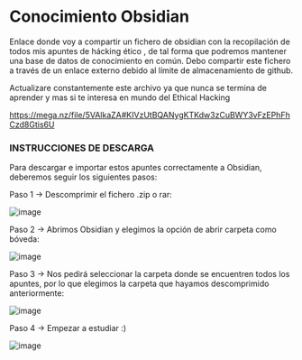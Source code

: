 # Conocimiento Obsidian
Enlace donde voy a compartir un fichero de obsidian con la recopilación de todos mis apuntes de hácking ético , de tal forma que podremos mantener una base de datos de conocimiento en común. Debo compartir este fichero a través de un enlace externo debido al límite de almacenamiento de github.

Actualizare constantemente este archivo ya que nunca se termina de aprender y mas si te interesa en mundo del Ethical Hacking

https://mega.nz/file/5VAlkaZA#KIVzUtBQANygKTKdw3zCuBWY3vFzEPhFhCzd8Gtis6U

### INSTRUCCIONES DE DESCARGA

Para descargar e importar estos apuntes correctamente a Obsidian, deberemos seguir los siguientes pasos:

Paso 1 -> Descomprimir el fichero .zip o rar:

![image](https://user-images.githubusercontent.com/96432001/233777713-727aea0a-ec60-4b54-bf51-5b83d9eda38e.png)

Paso 2 -> Abrimos Obsidian y elegimos la opción de abrir carpeta como bóveda:

![image](https://user-images.githubusercontent.com/96432001/233777767-b510387a-be54-46d3-8b77-42aa053d91d9.png)

Paso 3 -> Nos pedirá seleccionar la carpeta donde se encuentren todos los apuntes, por lo que elegimos la carpeta que hayamos descomprimido anteriormente:

![image](https://user-images.githubusercontent.com/96432001/233777819-bc1509f0-a8e3-4a09-9d81-b3126b330316.png)

Paso 4 -> Empezar a estudiar :)

![image]([![image](https://github.com/user-attachments/assets/c6030bc2-f739-4850-aac6-903898129710](https://raw.githubusercontent.com/s4cketh/Conocimientos/refs/heads/master/image.webp))
)
